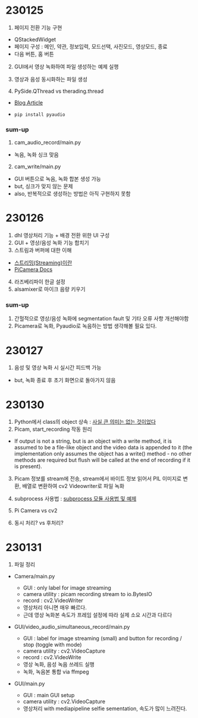 # 230125

1. 페이지 전환 기능 구현
  - QStackedWidget
  - 페이지 구성 : 메인, 약관, 정보입력, 모드선택, 사진모드, 영상모드, 종료
  - 다음 버튼, 홈 버튼
2. GUI에서 영상 녹화하여 파일 생성하는 예제 실행
3. 영상과 음성 동시화하는 파일 생성

4. PySide.QThread vs therading.thread
- [Blog Article](https://coding-yoon.tistory.com/46)

- `pip install pyaudio`


### sum-up
1. cam_audio_record/main.py
  - 녹음, 녹화 싱크 맞음
2. cam_write/main.py
  - GUI 버튼으로 녹음, 녹화 합본 생성 가능
  - but, 싱크가 맞지 않는 문제
  - also, 반복적으로 생성하는 방법은 아직 구현하지 못함


# 230126

1. dhl 영상처리 기능 + 배경 전환 위한 UI 구성
2. GUI + 영상/음성 녹화 기능 합치기
3. 스트림과 버퍼에 대한 이해
  - [스트리밍(Streaming)이란](https://curryyou.tistory.com/440)
  - [PiCamera Docs](https://picamera.readthedocs.io/en/release-1.13/recipes1.html#)
4. 라즈베리파이 한글 설정
5. alsamixer로 마이크 음량 키우기

### sum-up
1. 간헐적으로 영상/음성 녹화에 segmentation fault 및 기타 오류 사항 개선해야함
2. Picamera로 녹화, Pyaudio로 녹음하는 방법 생각해볼 필요 있다.


# 230127
1. 음성 및 영상 녹화 시 실시간 피드백 가능
- but, 녹화 종료 후 초기 화면으로 돌아가지 않음


# 230130
1. Python에서 class의 object 상속 : [사실 큰 의미는 없는 것이었다](https://jh-bk.tistory.com/24)
2. Picam, start_recording 작동 원리
  - If output is not a string, but is an object with a write method, it is assumed to be a file-like object and the video data is appended to it (the implementation only assumes the object has a write() method - no other methods are required but flush will be called at the end of recording if it is present).
3. Picam 정보를 stream에 전송, stream에서 바이트 정보 읽어서 PIL 이미지로 변환, 배열로 변환하여 cv2 Videowriter로 파일 녹화
4. subprocess 사용법 : [subprocess 모듈 사용법 및 예제](https://hbase.tistory.com/341)


1. Pi Camera vs cv2
2. 동시 처리? vs 후처리?


# 230131
1. 파일 정리
- Camera/main.py
  - GUI : only label for image streaming
  - camera utility : picam recording stream to io.BytesIO
  - record : cv2.VideoWriter
  - 영상처리 아니면 매우 빠르다.
  - 근데 영상 녹화본 속도가 프레임 설정에 따라 실제 소요 시간과 다르다

- GUI/video_audio_simultaneous_record/main.py
  - GUI : label for image streaming (small) and button for recording / stop (toggle with mode)
  - camera utility : cv2.VideoCapture
  - record : cv2.VideoWrite
  - 영상 녹화, 음성 녹음 쓰레드 실행
  - 녹화, 녹음본 통합 via ffmpeg

- GUI/main.py
  - GUI : main GUI setup
  - camera utility : cv2.VideoCapture
  - 영상처리 with mediapipeline selfie sementation, 속도가 많이 느려진다.